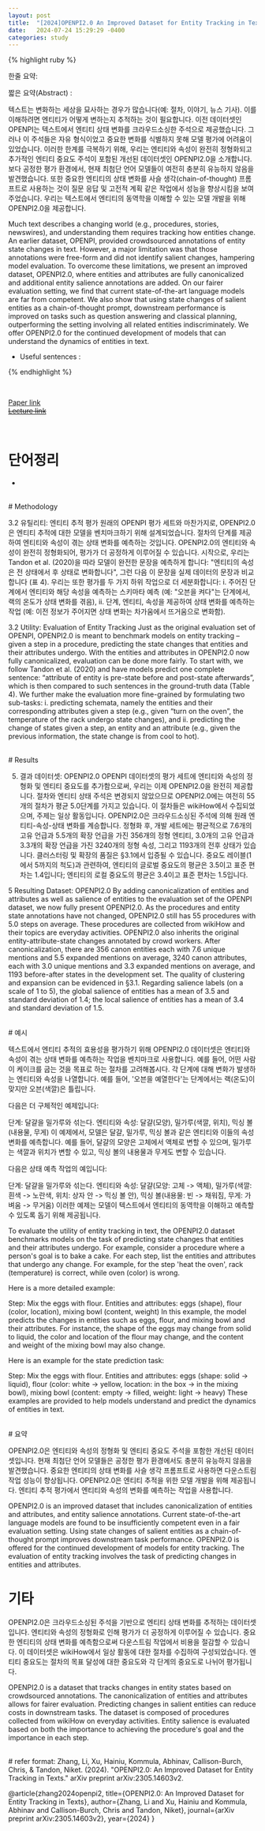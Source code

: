 ```yaml
---
layout: post
title:  "[2024]OPENPI2.0 An Improved Dataset for Entity Tracking in Texts"  
date:   2024-07-24 15:29:29 -0400
categories: study
---
```


{% highlight ruby %}


한줄 요약: 

짧은 요약(Abstract) :    

텍스트는 변화하는 세상을 묘사하는 경우가 많습니다(예: 절차, 이야기, 뉴스 기사). 이를 이해하려면 엔티티가 어떻게 변하는지 추적하는 것이 필요합니다. 이전 데이터셋인 OPENPI는 텍스트에서 엔티티 상태 변화를 크라우드소싱한 주석으로 제공했습니다. 그러나 이 주석들은 자유 형식이었고 중요한 변화를 식별하지 못해 모델 평가에 어려움이 있었습니다. 이러한 한계를 극복하기 위해, 우리는 엔티티와 속성이 완전히 정형화되고 추가적인 엔티티 중요도 주석이 포함된 개선된 데이터셋인 OPENPI2.0을 소개합니다. 보다 공정한 평가 환경에서, 현재 최첨단 언어 모델들이 여전히 충분히 유능하지 않음을 발견했습니다. 또한 중요한 엔티티의 상태 변화를 사슬 생각(chain-of-thought) 프롬프트로 사용하는 것이 질문 응답 및 고전적 계획 같은 작업에서 성능을 향상시킴을 보여주었습니다. 우리는 텍스트에서 엔티티의 동역학을 이해할 수 있는 모델 개발을 위해 OPENPI2.0을 제공합니다.


Much text describes a changing world (e.g., procedures, stories, newswires), and understanding them requires tracking how entities change. An earlier dataset, OPENPI, provided crowdsourced annotations of entity state changes in text. However, a major limitation was that those annotations were free-form and did not identify salient changes, hampering model evaluation. To overcome these limitations, we present an improved dataset, OPENPI2.0, where entities and attributes are fully canonicalized and additional entity salience annotations are added. On our fairer evaluation setting, we find that current state-of-the-art language models are far from competent. We also show that using state changes of salient entities as a chain-of-thought prompt, downstream performance is improved on tasks such as question answering and classical planning, outperforming the setting involving all related entities indiscriminately. We offer OPENPI2.0 for the continued development of models that can understand the dynamics of entities in text.

* Useful sentences :  


{% endhighlight %}  

<br/>

[Paper link]()  
[~~Lecture link~~]()   

<br/>

# 단어정리  
*  
 
<br/>
# Methodology    

3.2 유틸리티: 엔티티 추적 평가
원래의 OPENPI 평가 세트와 마찬가지로, OPENPI2.0은 엔티티 추적에 대한 모델을 벤치마크하기 위해 설계되었습니다. 절차의 단계를 제공하여 엔티티와 속성이 겪는 상태 변화를 예측하는 것입니다. OPENPI2.0의 엔티티와 속성이 완전히 정형화되어, 평가가 더 공정하게 이루어질 수 있습니다. 시작으로, 우리는 Tandon et al. (2020)을 따라 모델이 완전한 문장을 예측하게 합니다: "엔티티의 속성은 전 상태에서 후 상태로 변화합니다", 그런 다음 이 문장을 실제 데이터의 문장과 비교합니다 (표 4). 우리는 또한 평가를 두 가지 하위 작업으로 더 세분화합니다: i. 주어진 단계에서 엔티티와 해당 속성을 예측하는 스키마타 예측 (예: "오븐을 켜다"는 단계에서, 랙의 온도가 상태 변화를 겪음), ii. 단계, 엔티티, 속성을 제공하여 상태 변화를 예측하는 작업 (예: 이전 정보가 주어지면 상태 변화는 차가움에서 뜨거움으로 변화함).


3.2 Utility: Evaluation of Entity Tracking
Just as the original evaluation set of OPENPI, OPENPI2.0 is meant to benchmark models on entity tracking – given a step in a procedure, predicting the state changes that entities and their attributes undergo. With the entities and attributes in OPENPI2.0 now fully canonicalized, evaluation can be done more fairly. To start with, we follow Tandon et al. (2020) and have models predict one complete sentence: “attribute of entity is pre-state before and post-state afterwards”, which is then compared to such sentences in the ground-truth data (Table 4). We further make the evaluation more fine-grained by formulating two sub-tasks: i. predicting schemata, namely the entities and their corresponding attributes given a step (e.g., given “turn on the oven”, the temperature of the rack undergo state changes), and ii. predicting the change of states given a step, an entity and an attribute (e.g., given the previous information, the state change is from cool to hot).


<br/>
# Results  

5. 결과 데이터셋: OPENPI2.0
OPENPI 데이터셋의 평가 세트에 엔티티와 속성의 정형화 및 엔티티 중요도를 추가함으로써, 우리는 이제 OPENPI2.0을 완전히 제공합니다. 절차와 엔티티 상태 주석은 변경되지 않았으므로 OPENPI2.0에는 여전히 55개의 절차가 평균 5.0단계를 가지고 있습니다. 이 절차들은 wikiHow에서 수집되었으며, 주제는 일상 활동입니다. OPENPI2.0은 크라우드소싱된 주석에 의해 원래 엔티티-속성-상태 변화를 계승합니다. 정형화 후, 개발 세트에는 평균적으로 7.6개의 고유 언급과 5.5개의 확장 언급을 가진 356개의 정형 엔티티, 3.0개의 고유 언급과 3.3개의 확장 언급을 가진 3240개의 정형 속성, 그리고 1193개의 전후 상태가 있습니다. 클러스터링 및 확장의 품질은 §3.1에서 입증될 수 있습니다. 중요도 레이블(1에서 5까지의 척도)과 관련하여, 엔티티의 글로벌 중요도의 평균은 3.5이고 표준 편차는 1.4입니다; 엔티티의 로컬 중요도의 평균은 3.4이고 표준 편차는 1.5입니다.


5 Resulting Dataset: OPENPI2.0
By adding canonicalization of entities and attributes as well as salience of entities to the evaluation set of the OPENPI dataset, we now fully present OPENPI2.0. As the procedures and entity state annotations have not changed, OPENPI2.0 still has 55 procedures with 5.0 steps on average. These procedures are collected from wikiHow and their topics are everyday activities. OPENPI2.0 also inherits the original entity-attribute-state changes annotated by crowd workers. After canonicalization, there are 356 canon entities each with 7.6 unique mentions and 5.5 expanded mentions on average, 3240 canon attributes, each with 3.0 unique mentions and 3.3 expanded mentions on average, and 1193 before-after states in the development set. The quality of clustering and expansion can be evidenced in §3.1. Regarding salience labels (on a scale of 1 to 5), the global salience of entities has a mean of 3.5 and standard deviation of 1.4; the local salience of entities has a mean of 3.4 and standard deviation of 1.5.

<br/>
# 예시  



텍스트에서 엔티티 추적의 효용성을 평가하기 위해 OPENPI2.0 데이터셋은 엔티티와 속성이 겪는 상태 변화를 예측하는 작업을 벤치마크로 사용합니다. 예를 들어, 어떤 사람이 케이크를 굽는 것을 목표로 하는 절차를 고려해봅시다. 각 단계에 대해 변화가 발생하는 엔티티와 속성을 나열합니다. 예를 들어, '오븐을 예열한다'는 단계에서는 랙(온도)이 맞지만 오븐(색깔)은 틀립니다.

다음은 더 구체적인 예제입니다:

단계: 달걀을 밀가루와 섞는다.
엔티티와 속성: 달걀(모양), 밀가루(색깔, 위치), 믹싱 볼(내용물, 무게)
이 예제에서, 모델은 달걀, 밀가루, 믹싱 볼과 같은 엔티티와 이들의 속성 변화를 예측합니다. 예를 들어, 달걀의 모양은 고체에서 액체로 변할 수 있으며, 밀가루는 색깔과 위치가 변할 수 있고, 믹싱 볼의 내용물과 무게도 변할 수 있습니다.

다음은 상태 예측 작업의 예입니다:

단계: 달걀을 밀가루와 섞는다.
엔티티와 속성: 달걀(모양: 고체 -> 액체), 밀가루(색깔: 흰색 -> 노란색, 위치: 상자 안 -> 믹싱 볼 안), 믹싱 볼(내용물: 빈 -> 채워짐, 무게: 가벼움 -> 무거움)
이러한 예제는 모델이 텍스트에서 엔티티의 동역학을 이해하고 예측할 수 있도록 돕기 위해 제공됩니다.



To evaluate the utility of entity tracking in text, the OPENPI2.0 dataset benchmarks models on the task of predicting state changes that entities and their attributes undergo. For example, consider a procedure where a person's goal is to bake a cake. For each step, list the entities and attributes that undergo any change. For example, for the step 'heat the oven', rack (temperature) is correct, while oven (color) is wrong.

Here is a more detailed example:

Step: Mix the eggs with flour.
Entities and attributes: eggs (shape), flour (color, location), mixing bowl (content, weight)
In this example, the model predicts the changes in entities such as eggs, flour, and mixing bowl and their attributes. For instance, the shape of the eggs may change from solid to liquid, the color and location of the flour may change, and the content and weight of the mixing bowl may also change.

Here is an example for the state prediction task:

Step: Mix the eggs with flour.
Entities and attributes: eggs (shape: solid -> liquid), flour (color: white -> yellow, location: in the box -> in the mixing bowl), mixing bowl (content: empty -> filled, weight: light -> heavy)
These examples are provided to help models understand and predict the dynamics of entities in text.

<br/>  
# 요약 

OPENPI2.0은 엔티티와 속성의 정형화 및 엔티티 중요도 주석을 포함한 개선된 데이터셋입니다.
현재 최첨단 언어 모델들은 공정한 평가 환경에서도 충분히 유능하지 않음을 발견했습니다.
중요한 엔티티의 상태 변화를 사슬 생각 프롬프트로 사용하면 다운스트림 작업 성능이 향상됩니다.
OPENPI2.0은 엔티티 추적을 위한 모델 개발을 위해 제공됩니다.
엔티티 추적 평가에서 엔티티와 속성의 변화를 예측하는 작업을 사용합니다.


OPENPI2.0 is an improved dataset that includes canonicalization of entities and attributes, and entity salience annotations.
Current state-of-the-art language models are found to be insufficiently competent even in a fair evaluation setting.
Using state changes of salient entities as a chain-of-thought prompt improves downstream task performance.
OPENPI2.0 is offered for the continued development of models for entity tracking.
The evaluation of entity tracking involves the task of predicting changes in entities and attributes.

# 기타  

OPENPI2.0은 크라우드소싱된 주석을 기반으로 엔티티 상태 변화를 추적하는 데이터셋입니다.
엔티티와 속성의 정형화로 인해 평가가 더 공정하게 이루어질 수 있습니다.
중요한 엔티티의 상태 변화를 예측함으로써 다운스트림 작업에서 비용을 절감할 수 있습니다.
이 데이터셋은 wikiHow에서 일상 활동에 대한 절차를 수집하여 구성되었습니다.
엔티티 중요도는 절차의 목표 달성에 대한 중요도와 각 단계의 중요도로 나뉘어 평가됩니다.


OPENPI2.0 is a dataset that tracks changes in entity states based on crowdsourced annotations.
The canonicalization of entities and attributes allows for fairer evaluation.
Predicting changes in salient entities can reduce costs in downstream tasks.
The dataset is composed of procedures collected from wikiHow on everyday activities.
Entity salience is evaluated based on both the importance to achieving the procedure's goal and the importance in each step.


<br/>
# refer format:     
Zhang, Li, Xu, Hainiu, Kommula, Abhinav, Callison-Burch, Chris, & Tandon, Niket. (2024). "OPENPI2.0: An Improved Dataset for Entity Tracking in Texts." arXiv preprint arXiv:2305.14603v2.

@article{zhang2024openpi2,
  title={OPENPI2.0: An Improved Dataset for Entity Tracking in Texts},
  author={Zhang, Li and Xu, Hainiu and Kommula, Abhinav and Callison-Burch, Chris and Tandon, Niket},
  journal={arXiv preprint arXiv:2305.14603v2},
  year={2024}
}



